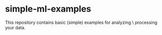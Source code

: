 # simple-ml-examples
  This repository contains basic (simple) examples for analyzing \ processing your data.
